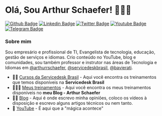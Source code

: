 # Olá, Sou Arthur Schaefer! 👨🏾‍💻

[![Github Badge](https://img.shields.io/badge/-Github-000?style=flat-square&logo=Github&logoColor=white&link=https://github.com/arthurrschaefer)](https://github.com/arthurrschaefer)
[![Linkedin Badge](https://img.shields.io/badge/-LinkedIn-blue?style=flat-square&logo=Linkedin&logoColor=white&link=https://www.linkedin.com/in/arthurrschaefer)](https://www.linkedin.com/in/arthurrschaefer)
[![Twitter Badge](https://img.shields.io/badge/-Twitter-1ca0f1?style=flat-square&labelColor=1ca0f1&logo=twitter&logoColor=white&link=https://twitter.com/arthurrschaefer)](https://twitter.com/arthurrschaefer)
[![Youtube Badge](https://img.shields.io/badge/-YouTube-ff0000?style=flat-square&labelColor=ff0000&logo=youtube&logoColor=white&link=https://www.youtube.com/ArthurSchaefer)](https://www.youtube.com/ArthurSchaefer)
[![Telegram Badge](https://img.shields.io/badge/Telegram-%40arthurrschaefer-0088CC)](https://t.me/arthurrschaefer)

### Sobre mim
Sou empresário e profissional de TI, Evangelista de tecnologia, educação, gestão de serviços e idiomas. Crio conteúdo no YouTube, blog e comunidades, sou também professor e instrutor nas áreas de Tecnologia e Idiomas em [@arthurrschaefer](https://www.arthurschaefer.com.br), [@servicedeskbrasil](https://www.servicedeskbrasil.com.br/), [@bavierati](https://www.bavierati.com.br).

- 📘💼 [Cursos da Servicedesk Brasil](https://treinamento.glpiavancado.servicedeskbrasil.com.br) - Aqui você encontra os treinamentos que temos disponíveis na **Servicedesk Brasil**
-  👨🏾‍🏫 [Meus treinamentos](https://www.arthurschaefer.com.br/cursos-e-treinamentos/) - Aqui você encontra os meus treinamentos disponíveis no **meu Blog - Arthur Schaefer**
- ✍🏼 [Blog](https://www.arthurschaefer.com.br) - Aqui é onde escrevo minha opiniões, coloco os vídeos à disposição e escrevo alguns artigos técnicos ou nem tanto.
- 🎥 [YouTube](https://youtube.com/ArthurSchaefer) - É aqui que a "mágica acontece"
<!--- 📫 Quer saber como me contatar? Entre no [formulário de contato aqui](http://contato.arthurschaefer.com.br/marketplace/formcreator/front/formdisplay.php?id=1) feito no [GLPI](https://github.com/arthurrschaefer/glpi) e manda bala!


----

### About me
I'm an IT entrepreneur, tech, education and, languages and service management Evangelist. I make videos at YouTube, create content on my blog and communities, and I'm also teacher and instructor at [@arthurrschaefer](https://www.arthurschaefer.com.br), [@servicedeskbrasil](https://www.servicedeskbrasil.com.br/), [@bavierati](https://www.bavierati.com.br).

- 📘💼 [Servicedesk Brasil Courses](https://treinamento.glpiavancado.servicedeskbrasil.com.br) - Here are the Servicdesk Brasil courses.
-  👨🏾‍🏫 [My Personal Trainings](https://www.arthurschaefer.com.br/cursos-e-treinamentos/) - Here are my personal trainings.
- ✍🏼 [Blog](https://www.arthurschaefer.com.br) - Here I write about many things, post some of my videos and opinions.
- 🎥 [YouTube](https://youtube.com/ArthurSchaefer) - Well... Here it's where "The Magic happens"
- 📫 How to reach me? Into my [contact form](http://contato.arthurschaefer.com.br/marketplace/formcreator/front/formdisplay.php?id=1) powered by [GLPI](https://github.com/arthurrschaefer/glpi-communidade)


<!--
- 🔭 I’m currently working on getting a better IT leader and find new products and solutions to clients and companies.
- 🌱 I’m currently learning new ways to deliver and improve Service Management.
![ArthurSchaefer Status no Github](https://github-readme-stats.vercel.app/api?username=arthurrschaefer&show_icons=true&theme=radical)
**arthurrschaefer/arthurrschaefer** is a ✨ _special_ ✨ repository because its `README.md` (this file) appears on your GitHub profile.
Here are some ideas to get you started:

- 🔭 I’m currently working on ...
- 🌱 I’m currently learning ...
- 👯 I’m looking to collaborate on ...
- 🤔 I’m looking for help with ...
- 💬 Ask me about ...
- 📫 How to reach me: ...
- 😄 Pronouns: ...
- ⚡ Fun fact: ...
-->
